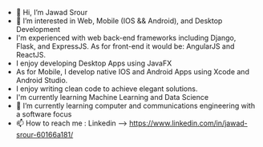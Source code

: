 - 👋 Hi, I’m Jawad Srour
- 👀 I’m interested in Web, Mobile (IOS && Android), and Desktop Development
- I'm experienced with web back-end frameworks including Django, Flask, and ExpressJS. As for front-end it would be: AngularJS and ReactJS.
- I enjoy developing Desktop Apps using JavaFX
- As for Mobile, I develop native IOS and Android Apps using Xcode and Android Studio.
- I enjoy writing clean code to achieve elegant solutions.
- I'm currently learning Machine Learning and Data Science
- 🌱 I’m currently learning computer and communications engineering with a software focus
- 📫 How to reach me : Linkedin --> https://www.linkedin.com/in/jawad-srour-60166a181/

<!---
jawadsrour20/jawadsrour20 is a ✨ special ✨ repository because its `README.md` (this file) appears on your GitHub profile.
You can click the Preview link to take a look at your changes.
--->
